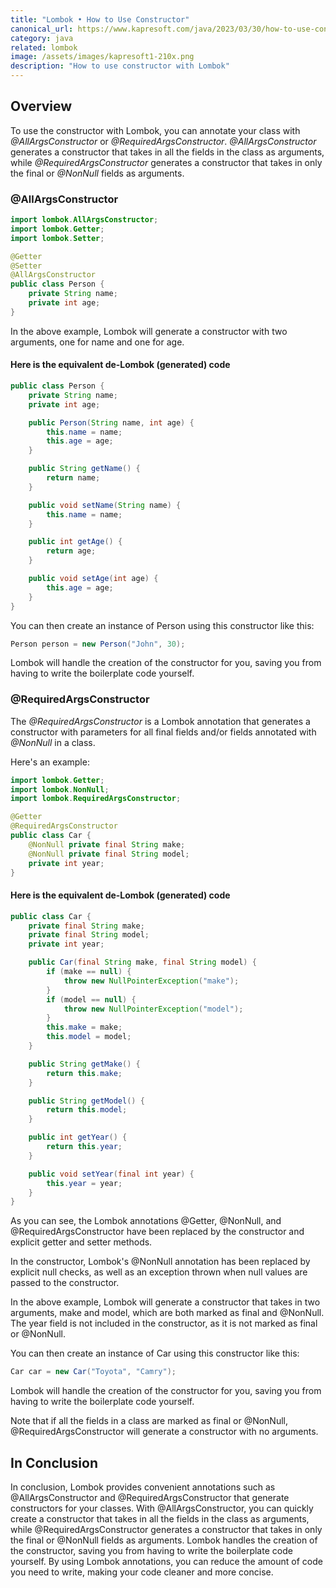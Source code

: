 ```yaml
---
title: "Lombok • How to Use Constructor"
canonical_url: https://www.kapresoft.com/java/2023/03/30/how-to-use-constructor-lombok.html
category: java
related: lombok
image: /assets/images/kapresoft1-210x.png
description: "How to use constructor with Lombok"
---
```


## Overview

To use the constructor with Lombok, you can annotate your class with _@AllArgsConstructor_ or _@RequiredArgsConstructor_. _@AllArgsConstructor_ generates a constructor that takes in all the fields in the class as arguments, while _@RequiredArgsConstructor_ generates a constructor that takes in only the final or _@NonNull_ fields as arguments.<!--excerpt-->

### @AllArgsConstructor

```java
import lombok.AllArgsConstructor;
import lombok.Getter;
import lombok.Setter;

@Getter
@Setter
@AllArgsConstructor
public class Person {
    private String name;
    private int age;
}
```

In the above example, Lombok will generate a constructor with two arguments, one for name and one for age.

#### Here is the equivalent de-Lombok (generated) code

```java
public class Person {
    private String name;
    private int age;

    public Person(String name, int age) {
        this.name = name;
        this.age = age;
    }

    public String getName() {
        return name;
    }

    public void setName(String name) {
        this.name = name;
    }

    public int getAge() {
        return age;
    }

    public void setAge(int age) {
        this.age = age;
    }
}
```

You can then create an instance of Person using this constructor like this:

```java
Person person = new Person("John", 30);
```
Lombok will handle the creation of the constructor for you, saving you from having to write the boilerplate code yourself.

### @RequiredArgsConstructor

The _@RequiredArgsConstructor_ is a Lombok annotation that generates a constructor with parameters for all final fields and/or fields annotated with _@NonNull_ in a class.

Here's an example:

```java
import lombok.Getter;
import lombok.NonNull;
import lombok.RequiredArgsConstructor;

@Getter
@RequiredArgsConstructor
public class Car {
    @NonNull private final String make;
    @NonNull private final String model;
    private int year;
}
```

#### Here is the equivalent de-Lombok (generated) code

```java
public class Car {
    private final String make;
    private final String model;
    private int year;

    public Car(final String make, final String model) {
        if (make == null) {
            throw new NullPointerException("make");
        }
        if (model == null) {
            throw new NullPointerException("model");
        }
        this.make = make;
        this.model = model;
    }

    public String getMake() {
        return this.make;
    }

    public String getModel() {
        return this.model;
    }

    public int getYear() {
        return this.year;
    }

    public void setYear(final int year) {
        this.year = year;
    }
}
```

As you can see, the Lombok annotations @Getter, @NonNull, and @RequiredArgsConstructor have been replaced by the constructor and explicit getter and setter methods.

In the constructor, Lombok's @NonNull annotation has been replaced by explicit null checks, as well as an exception thrown when null values are passed to the constructor.

In the above example, Lombok will generate a constructor that takes in two arguments, make and model, which are both marked as final and @NonNull. The year field is not included in the constructor, as it is not marked as final or @NonNull.

You can then create an instance of Car using this constructor like this:

```java
Car car = new Car("Toyota", "Camry");
```
Lombok will handle the creation of the constructor for you, saving you from having to write the boilerplate code yourself.

Note that if all the fields in a class are marked as final or @NonNull, @RequiredArgsConstructor will generate a constructor with no arguments.

## In Conclusion

In conclusion, Lombok provides convenient annotations such as @AllArgsConstructor and @RequiredArgsConstructor that generate constructors for your classes. With @AllArgsConstructor, you can quickly create a constructor that takes in all the fields in the class as arguments, while @RequiredArgsConstructor generates a constructor that takes in only the final or @NonNull fields as arguments. Lombok handles the creation of the constructor, saving you from having to write the boilerplate code yourself. By using Lombok annotations, you can reduce the amount of code you need to write, making your code cleaner and more concise.

